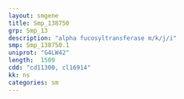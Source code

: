 ```yaml
---
layout: smgene
title: Smp_138750
grp: Smp_13
description: "alpha fucosyltransferase m/k/j/i"
smp: Smp_138750.1
uniprot: "G4LW42"
length:  1509
cdd: "cd11300, cl16914"
kk: ns
categories: sm
---
```

